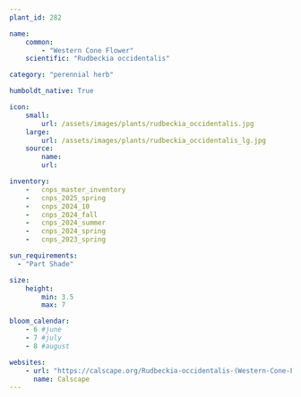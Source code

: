 ```yaml
---
plant_id: 282

name: 
    common:  
        - "Western Cone Flower"    
    scientific: "Rudbeckia occidentalis"  

category: "perennial herb"

humboldt_native: True

icon: 
    small: 
        url: /assets/images/plants/rudbeckia_occidentalis.jpg 
    large: 
        url: /assets/images/plants/rudbeckia_occidentalis_lg.jpg 
    source: 
        name: 
        url: 

inventory: 
    -   cnps_master_inventory
    -   cnps_2025_spring
    -   cnps_2024_10
    -   cnps_2024_fall
    -   cnps_2024_summer
    -   cnps_2024_spring
    -   cnps_2023_spring

sun_requirements:
  - "Part Shade"

size:
    height: 
        min: 3.5
        max: 7

bloom_calendar: 
    - 6 #june
    - 7 #july
    - 8 #august

websites: 
    - url: "https://calscape.org/Rudbeckia-occidentalis-(Western-Cone-Flower)"
      name: Calscape
---
```



